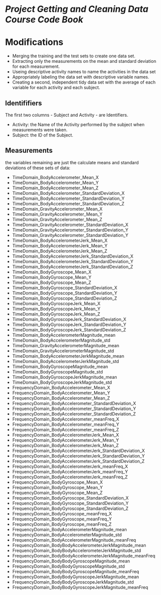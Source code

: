 # *Project Getting and Cleaning Data Course Code Book*

# Modifications

* Merging the training and the test sets to create one data set.
* Extracting only the measurements on the mean and standard deviation for each measurement.
* Useing descriptive activity names to name the activities in the data set
* Appropriately labeling the data set with descriptive variable names.
* Creating a second, independent tidy data set with the average of each variable for each activity and each subject.

## Identififiers
The first two columns - Subject and Activity - are Identifiers.
* Activity: the Name of the Activity performed by the subject when measurements were taken.
* Subject: the ID of the Subject.

## Measurements
the variables remaining are just the calculate means and standard deviations of these sets of data:

* TimeDomain_BodyAccelerometer_Mean_X
* TimeDomain_BodyAccelerometer_Mean_Y
* TimeDomain_BodyAccelerometer_Mean_Z
* TimeDomain_BodyAccelerometer_StandardDeviation_X
* TimeDomain_BodyAccelerometer_StandardDeviation_Y
* TimeDomain_BodyAccelerometer_StandardDeviation_Z
* TimeDomain_GravityAccelerometer_Mean_X
* TimeDomain_GravityAccelerometer_Mean_Y
* TimeDomain_GravityAccelerometer_Mean_Z
* TimeDomain_GravityAccelerometer_StandardDeviation_X
* TimeDomain_GravityAccelerometer_StandardDeviation_Y
* TimeDomain_GravityAccelerometer_StandardDeviation_Y
* TimeDomain_BodyAccelerometerJerk_Mean_X
* TimeDomain_BodyAccelerometerJerk_Mean_Y
* TimeDomain_BodyAccelerometerJerk_Mean_Z
* TimeDomain_BodyAccelerometerJerk_StandardDeviation_X
* TimeDomain_BodyAccelerometerJerk_StandardDeviation_Y
* TimeDomain_BodyAccelerometerJerk_StandardDeviation_Z
* TimeDomain_BodyGyroscope_Mean_X
* TimeDomain_BodyGyroscope_Mean_Y
* TimeDomain_BodyGyroscope_Mean_Z
* TimeDomain_BodyGyroscope_StandardDeviation_X
* TimeDomain_BodyGyroscope_StandardDeviation_Y
* TimeDomain_BodyGyroscope_StandardDeviation_Z
* TimeDomain_BodyGyroscopeJerk_Mean_X
* TimeDomain_BodyGyroscopeJerk_Mean_Y
* TimeDomain_BodyGyroscopeJerk_Mean_Z
* TimeDomain_BodyGyroscopeJerk_StandardDeviation_X
* TimeDomain_BodyGyroscopeJerk_StandardDeviation_Y
* TimeDomain_BodyGyroscopeJerk_StandardDeviation_Z
* TimeDomain_BodyAccelerometerMagnitude_mean
* TimeDomain_BodyAccelerometerMagnitude_std
* TimeDomain_GravityAccelerometerMagnitude_mean
* TimeDomain_GravityAccelerometerMagnitude_std
* TimeDomain_BodyAccelerometerJerkMagnitude_mean
* TimeDomain_BodyAccelerometerJerkMagnitude_std
* TimeDomain_BodyGyroscopeMagnitude_mean
* TimeDomain_BodyGyroscopeMagnitude_std
* TimeDomain_BodyGyroscopeJerkMagnitude_mean
* TimeDomain_BodyGyroscopeJerkMagnitude_std
* FrequencyDomain_BodyAccelerometer_Mean_X
* FrequencyDomain_BodyAccelerometer_Mean_Y
* FrequencyDomain_BodyAccelerometer_Mean_Z
* FrequencyDomain_BodyAccelerometer_StandardDeviation_X
* FrequencyDomain_BodyAccelerometer_StandardDeviation_Y
* FrequencyDomain_BodyAccelerometer_StandardDeviation_Z
* FrequencyDomain_BodyAccelerometer_meanFreq_X
* FrequencyDomain_BodyAccelerometer_meanFreq_Y
* FrequencyDomain_BodyAccelerometer_meanFreq_Z
* FrequencyDomain_BodyAccelerometerJerk_Mean_X
* FrequencyDomain_BodyAccelerometerJerk_Mean_Y
* FrequencyDomain_BodyAccelerometerJerk_Mean_Z
* FrequencyDomain_BodyAccelerometerJerk_StandardDeviation_X
* FrequencyDomain_BodyAccelerometerJerk_StandardDeviation_Y
* FrequencyDomain_BodyAccelerometerJerk_StandardDeviation_Z
* FrequencyDomain_BodyAccelerometerJerk_meanFreq_X
* FrequencyDomain_BodyAccelerometerJerk_meanFreq_Y
* FrequencyDomain_BodyAccelerometerJerk_meanFreq_Z
* FrequencyDomain_BodyGyroscope_Mean_X
* FrequencyDomain_BodyGyroscope_Mean_Y
* FrequencyDomain_BodyGyroscope_Mean_Z
* FrequencyDomain_BodyGyroscope_StandardDeviation_X
* FrequencyDomain_BodyGyroscope_StandardDeviation_Y
* FrequencyDomain_BodyGyroscope_StandardDeviation_Z
* FrequencyDomain_BodyGyroscope_meanFreq_X
* FrequencyDomain_BodyGyroscope_meanFreq_Y
* FrequencyDomain_BodyGyroscope_meanFreq_Z
* FrequencyDomain_BodyAccelerometerMagnitude_mean
* FrequencyDomain_BodyAccelerometerMagnitude_std
* FrequencyDomain_BodyAccelerometerMagnitude_meanFreq
* FrequencyDomain_BodyBodyAccelerometerJerkMagnitude_mean
* FrequencyDomain_BodyBodyAccelerometerJerkMagnitude_std
* FrequencyDomain_BodyBodyAccelerometerJerkMagnitude_meanFreq
* FrequencyDomain_BodyBodyGyroscopeMagnitude_mean
* FrequencyDomain_BodyBodyGyroscopeMagnitude_std
* FrequencyDomain_BodyBodyGyroscopeMagnitude_meanFreq
* FrequencyDomain_BodyBodyGyroscopeJerkMagnitude_mean
* FrequencyDomain_BodyBodyGyroscopeJerkMagnitude_std
* FrequencyDomain_BodyBodyGyroscopeJerkMagnitude_meanFreq
